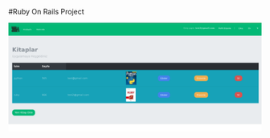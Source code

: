 #Ruby On Rails Project

![Screenshot](https://github.com/emrekndl/rubyOnRails/blob/master/screenshot2.png)
